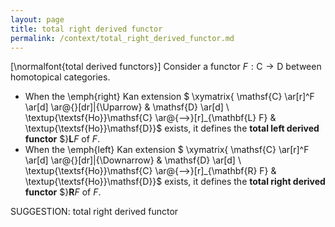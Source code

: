 ```yaml
---
layout: page
title: total right derived functor
permalink: /context/total_right_derived_functor.md
---
```

[\normalfont{total derived functors}] Consider a functor $F : \mathsf{C} \to \mathsf{D}$ between homotopical categories.

-  When the \emph{right} Kan extension
$ \xymatrix{ \mathsf{C} \ar[r]^F \ar[d] \ar@{}[dr]|{\Uparrow} & \mathsf{D} \ar[d] \\ \textup{\textsf{Ho}}\mathsf{C} \ar@{-->}[r]_{\mathbf{L} F} & \textup{\textsf{Ho}}\mathsf{D}}$
exists, it defines the **total left derived functor** $}${\mathbf{L} F}$ of $F$.
-  When the \emph{left} Kan extension
$ \xymatrix{ \mathsf{C} \ar[r]^F \ar[d] \ar@{}[dr]|{\Downarrow} & \mathsf{D} \ar[d] \\ \textup{\textsf{Ho}}\mathsf{C} \ar@{-->}[r]_{\mathbf{R} F} & \textup{\textsf{Ho}}\mathsf{D}}$
exists, it defines the **total right derived functor** $}${\mathbf{R} F}$ of $F$.



SUGGESTION: total right derived functor